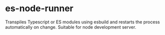 # es-node-runner
Transpiles Typescript or ES modules using esbuild and restarts the process automatically on change. Suitable for node development server.
